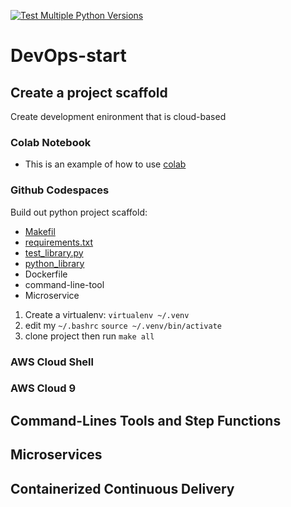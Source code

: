 [![Test Multiple Python Versions](https://github.com/ExP000/DevOps-start/actions/workflows/main.yml/badge.svg)](https://github.com/ExP000/DevOps-start/actions/workflows/main.yml)


# DevOps-start


## Create a project scaffold 

Create development enironment that is cloud-based

### Colab Notebook

* This is an example of how to use [colab](https://github.com/ExP000/DevOps-start/blob/main/Pyton_DevOps_start.ipynb)

### Github Codespaces

Build out python project scaffold:

* [Makefil](https://github.com/ExP000/DevOps-start/blob/main/Makefile)
* [requirements.txt](https://github.com/ExP000/DevOps-start/blob/main/requirements.txt)
* [test_library.py](https://github.com/ExP000/DevOps-start/blob/main/test_devopslib.py)
* [python_library](https://github.com/ExP000/DevOps-start/tree/main/devopslib)
* Dockerfile
* command-line-tool
* Microservice

1. Create a virtualenv: `virtualenv ~/.venv`
2. edit my `~/.bashrc` `source ~/.venv/bin/activate`
3. clone project then run `make all`

### AWS Cloud Shell
### AWS Cloud 9

## Command-Lines Tools and Step Functions


## Microservices 

## Containerized Continuous Delivery



